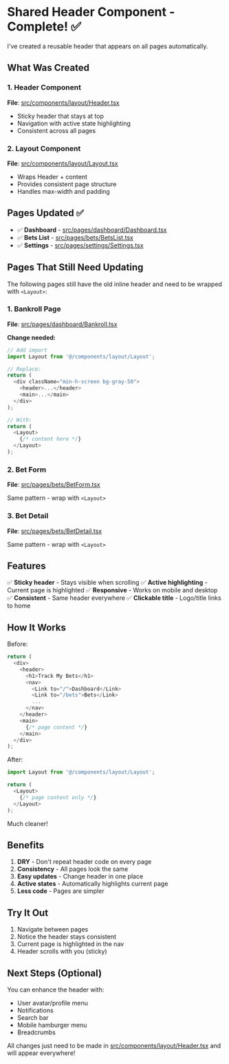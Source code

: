 # Shared Header Component - Complete! ✅

I've created a reusable header that appears on all pages automatically.

## What Was Created

### 1. Header Component
**File**: [src/components/layout/Header.tsx](src/components/layout/Header.tsx)
- Sticky header that stays at top
- Navigation with active state highlighting
- Consistent across all pages

### 2. Layout Component
**File**: [src/components/layout/Layout.tsx](src/components/layout/Layout.tsx)
- Wraps Header + content
- Provides consistent page structure
- Handles max-width and padding

## Pages Updated ✅

- ✅ **Dashboard** - [src/pages/dashboard/Dashboard.tsx](src/pages/dashboard/Dashboard.tsx)
- ✅ **Bets List** - [src/pages/bets/BetsList.tsx](src/pages/bets/BetsList.tsx)
- ✅ **Settings** - [src/pages/settings/Settings.tsx](src/pages/settings/Settings.tsx)

## Pages That Still Need Updating

The following pages still have the old inline header and need to be wrapped with `<Layout>`:

### 1. Bankroll Page
**File**: [src/pages/dashboard/Bankroll.tsx](src/pages/dashboard/Bankroll.tsx)

**Change needed:**
```typescript
// Add import
import Layout from '@/components/layout/Layout';

// Replace:
return (
  <div className="min-h-screen bg-gray-50">
    <header>...</header>
    <main>...</main>
  </div>
);

// With:
return (
  <Layout>
    {/* content here */}
  </Layout>
);
```

### 2. Bet Form
**File**: [src/pages/bets/BetForm.tsx](src/pages/bets/BetForm.tsx)

Same pattern - wrap with `<Layout>`

### 3. Bet Detail
**File**: [src/pages/bets/BetDetail.tsx](src/pages/bets/BetDetail.tsx)

Same pattern - wrap with `<Layout>`

## Features

✅ **Sticky header** - Stays visible when scrolling
✅ **Active highlighting** - Current page is highlighted
✅ **Responsive** - Works on mobile and desktop
✅ **Consistent** - Same header everywhere
✅ **Clickable title** - Logo/title links to home

## How It Works

Before:
```typescript
return (
  <div>
    <header>
      <h1>Track My Bets</h1>
      <nav>
        <Link to="/">Dashboard</Link>
        <Link to="/bets">Bets</Link>
        ...
      </nav>
    </header>
    <main>
      {/* page content */}
    </main>
  </div>
);
```

After:
```typescript
import Layout from '@/components/layout/Layout';

return (
  <Layout>
    {/* page content only */}
  </Layout>
);
```

Much cleaner!

## Benefits

1. **DRY** - Don't repeat header code on every page
2. **Consistency** - All pages look the same
3. **Easy updates** - Change header in one place
4. **Active states** - Automatically highlights current page
5. **Less code** - Pages are simpler

## Try It Out

1. Navigate between pages
2. Notice the header stays consistent
3. Current page is highlighted in the nav
4. Header scrolls with you (sticky)

## Next Steps (Optional)

You can enhance the header with:
- User avatar/profile menu
- Notifications
- Search bar
- Mobile hamburger menu
- Breadcrumbs

All changes just need to be made in [src/components/layout/Header.tsx](src/components/layout/Header.tsx) and will appear everywhere!
